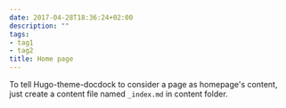 ```yaml
---
date: 2017-04-28T18:36:24+02:00
description: ""
tags:
- tag1
- tag2
title: Home page
---
```


To tell Hugo-theme-docdock to consider a page as homepage's content, just create a content file named `_index.md` in content folder.
